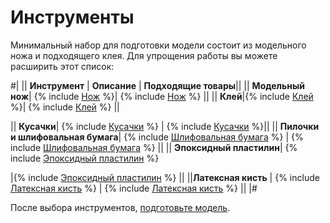 # Инструменты

Минимальный набор для подготовки модели состоит из модельного ножа и подходящего клея. Для упрощения работы вы можете расширить этот список:

#|
|| **Инструмент** | **Описание** | **Подходящие товары**||
|| **Модельный нож**| {% include [Нож](../../_includes/inventory/knife.md) %}|
 {% include [Нож](../../_includes/inventory/knife-items.md) %} ||
|| **Клей**|{% include [Клей](../../_includes/inventory/glue.md) %}|
{% include [Клей](../../_includes/inventory/glue-items.md) %} ||

|| **Кусачки**| {% include [Кусачки](../../_includes/inventory/cutters.md) %} |
{% include [Кусачки](../../_includes/inventory/cutters-items.md) %}||
|| **Пилочки и шлифовальная бумага**| 
{% include [Шлифовальная бумага](../../_includes/inventory/sandpaper.md) %}
 | {% include [Шлифовальная бумага](../../_includes/inventory/sandpaper-items.md) %}
  ||
|| **Эпоксидный пластилин**| {% include [Эпоксидный пластилин](../../_includes/inventory/greenstuff.md) %}

|{% include [Эпоксидный пластилин](../../_includes/inventory/greenstuff-items.md) %} ||
||**Латексная кисть** | {% include [Латексная кисть](../../_includes/inventory/latex-brush.md) %} |
{% include [Латексная кисть](../../_includes/inventory/latex-brush-items.md) %} ||
|#

После выбора инструментов, [подготовьте модель](plastic-model.md).